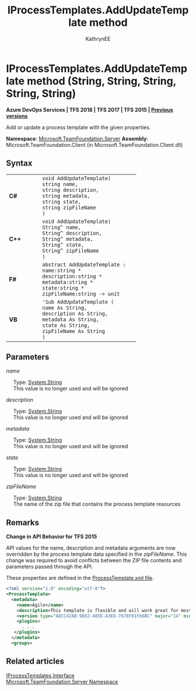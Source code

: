 ﻿---
title: IProcessTemplates.AddUpdateTemplate method 
titleSuffix: Azure DevOps & TFS 
description: Syntax and usage for the IProcessTemplates.AddUpdateTemplate method to add or update a process template when working with Azure DevOps Services or Team Foundation Server (TFS)  
ms.technology: devops-agile
ms.assetid: d99e9d10-9629-4782-9c2c-3b5fdf2550a6
ms.author: kaelli
author: KathrynEE
ms.topic: reference
ms.date: 08/04/2016
---


# IProcessTemplates.AddUpdateTemplate method (String, String, String, String, String)

**Azure DevOps Services | TFS 2018 | TFS 2017 | TFS 2015 | [Previous versions](/previous-versions/visualstudio/visual-studio-2013/bb137716(v=vs.120))**



Add or update a process template with the given properties.  


**Namespace**:  [Microsoft.TeamFoundation.Server](https://msdn.microsoft.com/library/microsoft.teamfoundation.server(v=vs.120).aspx)  
**Assembly**:  Microsoft.TeamFoundation.Client (in Microsoft.TeamFoundation.Client.dll)


## Syntax

<table>
<tr>
<td width="75px"> 
<h4>C#</h4>
</td>
<td width="250px">
<code>void AddUpdateTemplate(</code><br/><code>string name,</code><br/><code>string description,</code><br/><code>string metadata,</code><br/><code>string state,</code><br/><code>string zipFileName</code><br/><code>)</code>
</td>
</tr>

<tr>
<td> 
<h4>C++</h4>
</td>
<td>
<code>void AddUpdateTemplate(</code><br/><code>String^ name,</code><br/><code>String^ description,</code><br/><code>String^ metadata,</code><br/><code>String^ state,</code><br/><code>String^ zipFileName</code><br/><code>)</code>
</td>
</tr>

<tr>
<td> 
<h4>F#</h4>
</td>
<td>
<code>abstract AddUpdateTemplate :</code><br/><code>name:string *</code><br/><code>description:string *</code><br/><code>metadata:string *</code><br/><code>state:string *</code><br/><code>zipFileName:string -&gt; unit</code>
</td>
</tr>

<tr>
<td> 
<h4>VB</h4>
</td>
<td>
<code>&#39;Sub AddUpdateTemplate (</code><br/><code>name As String,</code><br/><code>description As String,</code><br/><code>metadata As String,</code><br/><code>state As String,</code><br/><code>zipFileName As String</code><br/><code>)</code>
</td>
</tr>
</table>


## Parameters

*name*

&#160;&#160;&#160;&#160;&#160;Type: [System.String](https://msdn.microsoft.com/library/system.string.aspx)  
&#160;&#160;&#160;&#160;&#160;This value is no longer used and will be ignored  

*description*

&#160;&#160;&#160;&#160;&#160;Type: [System.String](https://msdn.microsoft.com/library/system.string.aspx)  
&#160;&#160;&#160;&#160;&#160;This value is no longer used and will be ignored  

*metadata*

&#160;&#160;&#160;&#160;&#160;Type: [System.String](https://msdn.microsoft.com/library/system.string.aspx)  
&#160;&#160;&#160;&#160;&#160;This value is no longer used and will be ignored  

*state*

&#160;&#160;&#160;&#160;&#160;Type: [System.String](https://msdn.microsoft.com/library/system.string.aspx)  
&#160;&#160;&#160;&#160;&#160;This value is no longer used and will be ignored  

*zipFileName*

&#160;&#160;&#160;&#160;&#160;Type: [System.String](https://msdn.microsoft.com/library/system.string.aspx)  
&#160;&#160;&#160;&#160;&#160;The name of the zip file that contains the process template resources  


## Remarks


**Change in API Behavior for TFS 2015**

API values for the name, description and metadata arguments are now overridden by the process template data specified in the *zipFileName*. This change was required to avoid conflicts between the ZIP file contents and parameters passed through the API.

These properties are defined in the [ProcessTemplate.xml file](https://msdn.microsoft.com/library/aa395261.aspx).

```xml
<?xml version="1.0" encoding="utf-8"?>  
<ProcessTemplate>    
  <metadata>   
    <name>Agile</name>   
    <description>This template is flexible and will work great for most teams using Agile planning methods, including those practicing Scrum.</description>  
    <version type="ADCC42AB-9882-485E-A3ED-7678F01F66BC" major="14" minor="1" />    
    <plugins>    
      . . .   
   </plugins>    
  </metadata>   
  <groups>   
```

## Related articles

[IProcessTemplates Interface](https://msdn.microsoft.com/library/microsoft.teamfoundation.server.iprocesstemplates.aspx)  
[Microsoft.TeamFoundation.Server Namespace](https://msdn.microsoft.com/library/microsoft.teamfoundation.server.aspx)

